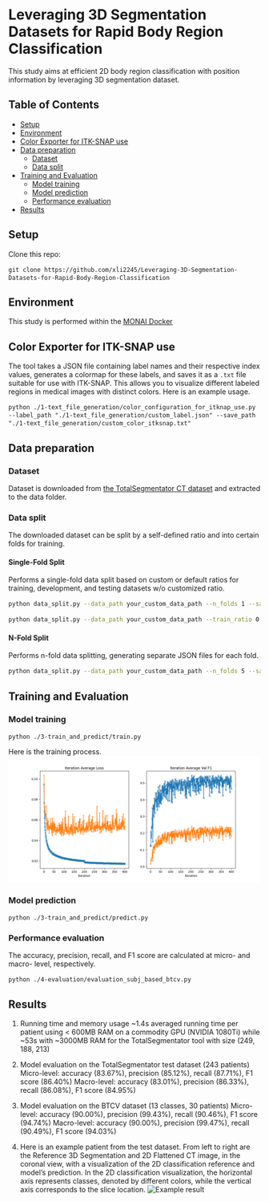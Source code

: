 # Leveraging 3D Segmentation Datasets for Rapid Body Region Classification
This study aims at efficient 2D body region classification with position information by leveraging 3D segmentation dataset.
## Table of Contents
- [Setup](#setup)
- [Environment](#environment)
- [Color Exporter for ITK-SNAP use](#color-exporter-for-itk-snap-use)
- [Data preparation](#data-preparation)
  - [Dataset](#dataset)
  - [Data split](#data-split)
- [Training and Evaluation](#training-and-evaluation)
  - [Model training](#model-training)
  - [Model prediction](#model-prediction)
  - [Performance evaluation](#performance-evaluation)
- [Results](#results)
## Setup
Clone this repo:
```
git clone https://github.com/xli2245/Leveraging-3D-Segmentation-Datasets-for-Rapid-Body-Region-Classification
```
## Environment
This study is performed within the [MONAI Docker](https://hub.docker.com/r/projectmonai/monai)

## Color Exporter for ITK-SNAP use
The tool takes a JSON file containing label names and their respective index values, generates a colormap for these labels, and saves it as a `.txt` file suitable for use with ITK-SNAP. This allows you to visualize different labeled regions in medical images with distinct colors. Here is an example usage.
```
python ./1-text_file_generation/color_configuration_for_itknap_use.py --label_path "./1-text_file_generation/custom_label.json" --save_path "./1-text_file_generation/custom_color_itksnap.txt"
```
## Data preparation
### Dataset
Dataset is downloaded from [the TotalSegmentator CT dataset](https://academictorrents.com/details/337819f0e83a1c1ac1b7262385609dad5d485abf) and extracted to the data folder.
### Data split
The downloaded dataset can be split by a self-defined ratio and into certain folds for training.
#### Single-Fold Split
Performs a single-fold data split based on custom or default ratios for training, development, and testing datasets w/o customized ratio.
```bash
python data_split.py --data_path your_custom_data_path --n_folds 1 --save_folder './'
```
```bash
python data_split.py --data_path your_custom_data_path --train_ratio 0.7 --dev_ratio 0.2 --test_ratio 0.1 --n_folds 1 --save_folder './'
```
#### N-Fold Split
Performs n-fold data splitting, generating separate JSON files for each fold.
```bash
python data_split.py --data_path your_custom_data_path --n_folds 5 --save_folder './'
```

## Training and Evaluation
### Model training
```
python ./3-train_and_predict/train.py
```
Here is the training process.
![Training process](https://github.com/xli2245/Leveraging-3D-Segmentation-Datasets-for-Rapid-Body-Region-Classification/blob/main/5-best_model/training.png)

### Model prediction
```
python ./3-train_and_predict/predict.py
```
### Performance evaluation
The accuracy, precision, recall, and F1 score are calculated at micro- and macro- level, respectively.
```
python ./4-evaluation/evaluation_subj_based_btcv.py
```
## Results
1. Running time and memory usage
    ~1.4s averaged running time per patient using < 600MB RAM on a commodity GPU (NVIDIA 1080Ti) while ~53s with ~3000MB RAM for the TotalSegmentator tool with size (249, 188, 213)

2. Model evaluation on the TotalSegmentator test dataset (243 patients)
    Micro-level: accuracy (83.67%), precision (85.12%), recall (87.71%), F1 score (86.40%)
    Macro-level: accuracy (83.01%), precision (86.33%), recall (86.08%), F1 score (84.95%)
    
3. Model evaluation on the BTCV dataset (13 classes, 30 patients)
    Micro-level: accuracy (90.00%), precision (99.43%), recall (90.46%), F1 score (94.74%)
    Macro-level: accuracy (90.00%), precision (99.47%), recall (90.49%), F1 score (94.03%)

4. Here is an example patient from the test dataset. From left to right are the Reference 3D Segmentation and 2D Flattened CT image, in the coronal view, with a visualization of the 2D classification reference and model’s prediction. In the 2D classification visualization, the horizontal axis represents classes, denoted by different colors, while the vertical axis corresponds to the slice location.
![Example result](https://github.com/xli2245/Leveraging-3D-Segmentation-Datasets-for-Rapid-Body-Region-Classification/blob/main/5-best_model/example.png)


